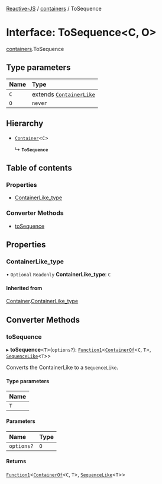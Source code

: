[Reactive-JS](../README.md) / [containers](../modules/containers.md) / ToSequence

# Interface: ToSequence<C, O\>

[containers](../modules/containers.md).ToSequence

## Type parameters

| Name | Type |
| :------ | :------ |
| `C` | extends [`ContainerLike`](containers.ContainerLike.md) |
| `O` | `never` |

## Hierarchy

- [`Container`](containers.Container.md)<`C`\>

  ↳ **`ToSequence`**

## Table of contents

### Properties

- [ContainerLike\_type](containers.ToSequence.md#containerlike_type)

### Converter Methods

- [toSequence](containers.ToSequence.md#tosequence)

## Properties

### ContainerLike\_type

• `Optional` `Readonly` **ContainerLike\_type**: `C`

#### Inherited from

[Container](containers.Container.md).[ContainerLike_type](containers.Container.md#containerlike_type)

## Converter Methods

### toSequence

▸ **toSequence**<`T`\>(`options?`): [`Function1`](../modules/functions.md#function1)<[`ContainerOf`](../modules/containers.md#containerof)<`C`, `T`\>, [`SequenceLike`](containers.SequenceLike.md)<`T`\>\>

Converts the ContainerLike to a `SequenceLike`.

#### Type parameters

| Name |
| :------ |
| `T` |

#### Parameters

| Name | Type |
| :------ | :------ |
| `options?` | `O` |

#### Returns

[`Function1`](../modules/functions.md#function1)<[`ContainerOf`](../modules/containers.md#containerof)<`C`, `T`\>, [`SequenceLike`](containers.SequenceLike.md)<`T`\>\>
